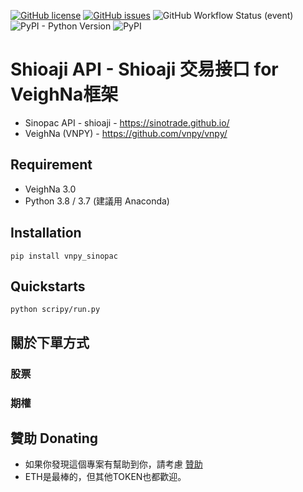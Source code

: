[![GitHub license](https://img.shields.io/github/license/ypochien/vnpy_sinopac)](https://github.com/ypochien/vnpy_sinopac/blob/main/LICENSE)
[![GitHub issues](https://img.shields.io/github/issues/ypochien/vnpy_sinopac?style=plastic)](https://github.com/ypochien/vnpy_sinopac/issues)
![GitHub Workflow Status (event)](https://img.shields.io/github/workflow/status/ypochien/vnpy_sinopac/Deploy?event=push)
![PyPI - Python Version](https://img.shields.io/pypi/pyversions/vnpy_sinopac)
![PyPI](https://img.shields.io/pypi/v/vnpy_sinopac)

# Shioaji API - Shioaji 交易接口 for VeighNa框架

- Sinopac API - shioaji - https://sinotrade.github.io/
- VeighNa (VNPY) - https://github.com/vnpy/vnpy/

## Requirement
* VeighNa 3.0 
* Python 3.8 / 3.7 (建議用 Anaconda)
## Installation
```
pip install vnpy_sinopac
```
## Quickstarts
```
python scripy/run.py
```

## 關於下單方式
### 股票


### 期權



## 贊助 Donating
* 如果你發現這個專案有幫助到你，請考慮 [贊助](https://etherscan.io/address/ypochien.eth)
* ETH是最棒的，但其他TOKEN也都歡迎。



